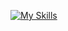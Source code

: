[![My Skills](https://skillicons.dev/icons?i=figma,flutter,firebase,androidstudio,html,css,js,py,django,dart,flutter,github,gitlab,git,nodejs,react,linux,sqlite,vscode)](https://skillicons.dev)
